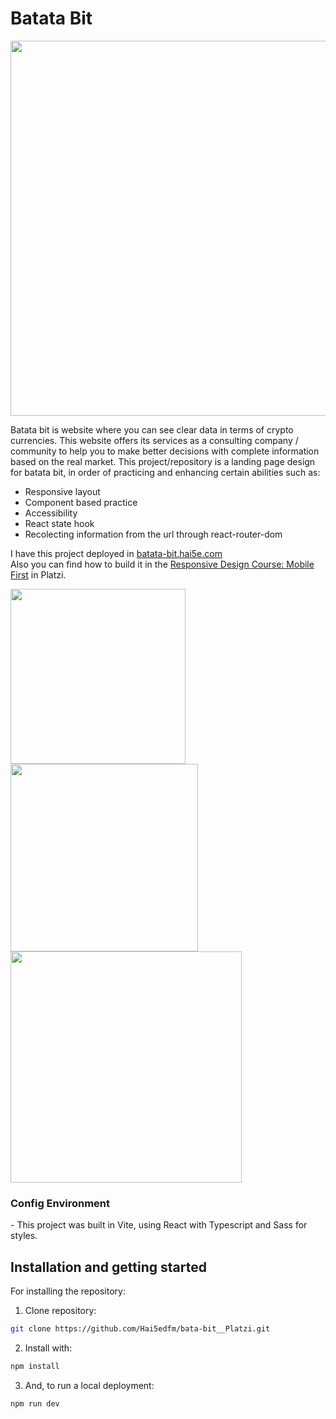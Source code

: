 <h1>Batata Bit</h1>
<div align="center">
  <img width="600" heigth="250" src="https://user-images.githubusercontent.com/79668074/180616661-a7c1fac2-1eeb-44f4-91d8-5c80b9591800.jpg"/>
</div>


<div>
  <p>
    Batata bit is website where you can see clear data in terms of crypto currencies. This website offers its services as a consulting company / community
    to help you to make better decisions with complete information based on the real market.
    This project/repository is a landing page design for batata bit, in order of practicing and enhancing certain abilities such as:
    <ul>
      <li>Responsive layout</li>
      <li>Component based practice</li>
      <li>Accessibility</li>
      <li>React state hook</li>
      <li>Recolecting information from the url through react-router-dom</li>
    </ul>
    I have this project deployed in <a href="https://batata-bit.hai5e.com">batata-bit.hai5e.com</a><br/>
    Also you can find how to build it in the
    <a href="https://platzi.com/cursos/mobile-first/">Responsive Design Course: Mobile First</a> in Platzi.
  </p>
  <div>
    <img width="280" src="https://user-images.githubusercontent.com/79668074/180617026-fd882087-15bf-45ce-8b17-106a74a4bf59.png"/>
    <img width="300" src="https://user-images.githubusercontent.com/79668074/180617196-ba66b0ab-2857-45eb-b8c8-f77b01a9582c.png"/>
    <img width="370" src="https://user-images.githubusercontent.com/79668074/180617354-fb2edf2c-a87c-49b9-a8d8-9fb2062f5e12.png"/>
  </div>
</div>

<h3>Config Environment</h3>
- This project was built in Vite, using React with Typescript and Sass for styles.


<h2>Installation and getting started</h2>

For installing the repository:
1. Clone repository:
```bash
git clone https://github.com/Hai5edfm/bata-bit__Platzi.git
```
2. Install with:
```bash
npm install
```
3. And, to run a local deployment:
```bash
npm run dev
```
